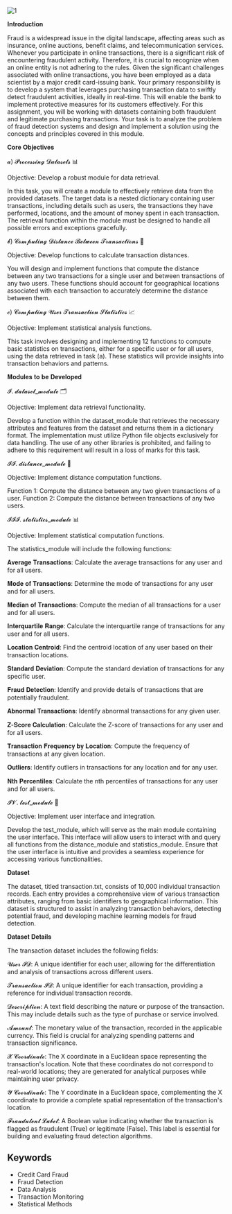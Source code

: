 
![1](https://github.com/user-attachments/assets/f5b94a5d-b654-4892-b83c-022771bcdf1c)

𝐈𝐧𝐭𝐫𝐨𝐝𝐮𝐜𝐭𝐢𝐨𝐧

Fraud is a widespread issue in the digital landscape, affecting areas such as insurance, online auctions, benefit claims, and telecommunication services. Whenever you participate in online transactions, there is a significant risk of encountering fraudulent activity. Therefore, it is crucial to recognize when an online entity is not adhering to the rules.
Given the significant challenges associated with online transactions, you have been employed as a data scientist by a major credit card-issuing bank. Your primary responsibility is to develop a system that leverages purchasing transaction data to swiftly detect fraudulent activities, ideally in real-time. This will enable the bank to implement protective measures for its customers effectively.
For this assignment, you will be working with datasets containing both fraudulent and legitimate purchasing transactions. Your task is to analyze the problem of fraud detection systems and design and implement a solution using the concepts and principles covered in this module.

𝐂𝐨𝐫𝐞 𝐎𝐛𝐣𝐞𝐜𝐭𝐢𝐯𝐞𝐬

𝓪) 𝓟𝓻𝓸𝓬𝓮𝓼𝓼𝓲𝓷𝓰 𝓓𝓪𝓽𝓪𝓼𝓮𝓽𝓼 📊

Objective: Develop a robust module for data retrieval.

In this task, you will create a module to effectively retrieve data from the provided datasets. The target data is a nested dictionary containing user transactions, including details such as users, the transactions they have performed, locations, and the amount of money spent in each transaction. The retrieval function within the module must be designed to handle all possible errors and exceptions gracefully.

𝓫) 𝓒𝓸𝓶𝓹𝓾𝓽𝓲𝓷𝓰 𝓓𝓲𝓼𝓽𝓪𝓷𝓬𝓮 𝓑𝓮𝓽𝔀𝓮𝓮𝓷 𝓣𝓻𝓪𝓷𝓼𝓪𝓬𝓽𝓲𝓸𝓷𝓼 📍

Objective: Develop functions to calculate transaction distances.

You will design and implement functions that compute the distance between any two transactions for a single user and between transactions of any two users. These functions should account for geographical locations associated with each transaction to accurately determine the distance between them.

𝓬) 𝓒𝓸𝓶𝓹𝓾𝓽𝓲𝓷𝓰 𝓤𝓼𝓮𝓻 𝓣𝓻𝓪𝓷𝓼𝓪𝓬𝓽𝓲𝓸𝓷 𝓢𝓽𝓪𝓽𝓲𝓼𝓽𝓲𝓬𝓼 📈

Objective: Implement statistical analysis functions.

This task involves designing and implementing 12 functions to compute basic statistics on transactions, either for a specific user or for all users, using the data retrieved in task (a). These statistics will provide insights into transaction behaviors and patterns.

𝐌𝐨𝐝𝐮𝐥𝐞𝐬 𝐭𝐨 𝐛𝐞 𝐃𝐞𝐯𝐞𝐥𝐨𝐩𝐞𝐝

𝓘. 𝓭𝓪𝓽𝓪𝓼𝓮𝓽_𝓶𝓸𝓭𝓾𝓵𝓮 🗂️

Objective: Implement data retrieval functionality.

Develop a function within the dataset_module that retrieves the necessary attributes and features from the dataset and returns them in a dictionary format.
The implementation must utilize Python file objects exclusively for data handling. The use of any other libraries is prohibited, and failing to adhere to this requirement will result in a loss of marks for this task.

𝓘𝓘. 𝓭𝓲𝓼𝓽𝓪𝓷𝓬𝓮_𝓶𝓸𝓭𝓾𝓵𝓮 🚀

Objective: Implement distance computation functions.

Function 1: Compute the distance between any two given transactions of a user.
Function 2: Compute the distance between transactions of any two users.

𝓘𝓘𝓘. 𝓼𝓽𝓪𝓽𝓲𝓼𝓽𝓲𝓬𝓼_𝓶𝓸𝓭𝓾𝓵𝓮 📊

Objective: Implement statistical computation functions.

The statistics_module will include the following functions:

𝐀𝐯𝐞𝐫𝐚𝐠𝐞 𝐓𝐫𝐚𝐧𝐬𝐚𝐜𝐭𝐢𝐨𝐧𝐬: Calculate the average transactions for any user and for all users.

𝐌𝐨𝐝𝐞 𝐨𝐟 𝐓𝐫𝐚𝐧𝐬𝐚𝐜𝐭𝐢𝐨𝐧𝐬: Determine the mode of transactions for any user and for all users.

𝐌𝐞𝐝𝐢𝐚𝐧 𝐨𝐟 𝐓𝐫𝐚𝐧𝐬𝐚𝐜𝐭𝐢𝐨𝐧𝐬: Compute the median of all transactions for a user and for all users.

𝐈𝐧𝐭𝐞𝐫𝐪𝐮𝐚𝐫𝐭𝐢𝐥𝐞 𝐑𝐚𝐧𝐠𝐞: Calculate the interquartile range of transactions for any user and for all users.

𝐋𝐨𝐜𝐚𝐭𝐢𝐨𝐧 𝐂𝐞𝐧𝐭𝐫𝐨𝐢𝐝: Find the centroid location of any user based on their transaction locations.

𝐒𝐭𝐚𝐧𝐝𝐚𝐫𝐝 𝐃𝐞𝐯𝐢𝐚𝐭𝐢𝐨𝐧: Compute the standard deviation of transactions for any specific user.

𝐅𝐫𝐚𝐮𝐝 𝐃𝐞𝐭𝐞𝐜𝐭𝐢𝐨𝐧: Identify and provide details of transactions that are potentially fraudulent.

𝐀𝐛𝐧𝐨𝐫𝐦𝐚𝐥 𝐓𝐫𝐚𝐧𝐬𝐚𝐜𝐭𝐢𝐨𝐧𝐬: Identify abnormal transactions for any given user.

𝐙-𝐒𝐜𝐨𝐫𝐞 𝐂𝐚𝐥𝐜𝐮𝐥𝐚𝐭𝐢𝐨𝐧: Calculate the Z-score of transactions for any user and for all users.

𝐓𝐫𝐚𝐧𝐬𝐚𝐜𝐭𝐢𝐨𝐧 𝐅𝐫𝐞𝐪𝐮𝐞𝐧𝐜𝐲 𝐛𝐲 𝐋𝐨𝐜𝐚𝐭𝐢𝐨𝐧: Compute the frequency of transactions at any given location.

𝐎𝐮𝐭𝐥𝐢𝐞𝐫𝐬: Identify outliers in transactions for any location and for any user.

𝐍𝐭𝐡 𝐏𝐞𝐫𝐜𝐞𝐧𝐭𝐢𝐥𝐞𝐬: Calculate the nth percentiles of transactions for any user and for all users.

𝓘𝓥. 𝓽𝓮𝓼𝓽_𝓶𝓸𝓭𝓾𝓵𝓮 🧪

Objective: Implement user interface and integration.

Develop the test_module, which will serve as the main module containing the user interface. This interface will allow users to interact with and query all functions from the distance_module and statistics_module.
Ensure that the user interface is intuitive and provides a seamless experience for accessing various functionalities.

𝐃𝐚𝐭𝐚𝐬𝐞𝐭

The dataset, titled transaction.txt, consists of 10,000 individual transaction records. Each entry provides a comprehensive view of various transaction attributes, ranging from basic identifiers to geographical information. This dataset is structured to assist in analyzing transaction behaviors, detecting potential fraud, and developing machine learning models for fraud detection.

𝐃𝐚𝐭𝐚𝐬𝐞𝐭 𝐃𝐞𝐭𝐚𝐢𝐥𝐬

The transaction dataset includes the following fields:

𝓤𝓼𝓮𝓻 𝓘𝓓: A unique identifier for each user, allowing for the differentiation and analysis of transactions across different users.

𝓣𝓻𝓪𝓷𝓼𝓪𝓬𝓽𝓲𝓸𝓷 𝓘𝓓: A unique identifier for each transaction, providing a reference for individual transaction records.

𝓓𝓮𝓼𝓬𝓻𝓲𝓹𝓽𝓲𝓸𝓷: A text field describing the nature or purpose of the transaction. This may include details such as the type of purchase or service involved.

𝓐𝓶𝓸𝓾𝓷𝓽: The monetary value of the transaction, recorded in the applicable currency. This field is crucial for analyzing spending patterns and transaction significance.

𝓧 𝓒𝓸𝓸𝓻𝓭𝓲𝓷𝓪𝓽𝓮: The X coordinate in a Euclidean space representing the transaction's location. Note that these coordinates do not correspond to real-world locations; they are generated for analytical purposes while maintaining user privacy.

𝓨 𝓒𝓸𝓸𝓻𝓭𝓲𝓷𝓪𝓽𝓮: The Y coordinate in a Euclidean space, complementing the X coordinate to provide a complete spatial representation of the transaction's location.

𝓕𝓻𝓪𝓾𝓭𝓾𝓵𝓮𝓷𝓽 𝓛𝓪𝓫𝓮𝓵: A Boolean value indicating whether the transaction is flagged as fraudulent (True) or legitimate (False). This label is essential for building and evaluating fraud detection algorithms.

## Keywords

- Credit Card Fraud
- Fraud Detection
- Data Analysis
- Transaction Monitoring
- Statistical Methods


